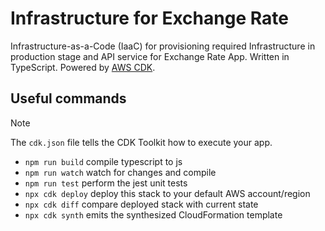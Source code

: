 # Infrastructure for Exchange Rate

Infrastructure-as-a-Code (IaaC) for provisioning required Infrastructure in production stage and API service for Exchange Rate App. Written in TypeScript. Powered by [AWS CDK](https://aws.amazon.com/cdk/).

## Useful commands

> [!NOTE]
> The `cdk.json` file tells the CDK Toolkit how to execute your app.

* `npm run build`   compile typescript to js
* `npm run watch`   watch for changes and compile
* `npm run test`    perform the jest unit tests
* `npx cdk deploy`  deploy this stack to your default AWS account/region
* `npx cdk diff`    compare deployed stack with current state
* `npx cdk synth`   emits the synthesized CloudFormation template

